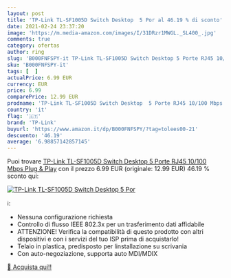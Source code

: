 ```yaml
---
layout: post
title: 'TP-Link TL-SF1005D Switch Desktop  5 Por al 46.19 % di sconto'
date: 2021-02-24 23:37:20
image: 'https://m.media-amazon.com/images/I/31DRzr1MWGL._SL400_.jpg'
comments: true
category: ofertas
author: ring
slug: 'B000FNFSPY-it TP-Link TL-SF1005D Switch Desktop 5 Porte RJ45 10/100 Mbps...'
sku: 'B000FNFSPY-it'
tags: [  ]
actualPrice: 6.99 EUR
currency: EUR
price: 6.99
comparePrice: 12.99 EUR
prodname: 'TP-Link TL-SF1005D Switch Desktop  5 Porte RJ45 10/100 Mbps  Plug & Play'
country: 'it'
flag: '🇮🇹'
brand: 'TP-Link'
buyurl: 'https://www.amazon.it/dp/B000FNFSPY/?tag=tolees00-21'
descuento: '46.19'
average: '6.98857142857145'
---
```


Puoi trovare [TP-Link TL-SF1005D Switch Desktop  5 Porte RJ45 10/100 Mbps  Plug & Play](https://www.amazon.it/dp/B000FNFSPY/?tag=tolees00-21) con il prezzo 6.99 EUR (originale: 12.99 EUR) 46.19 % sconto qui:

[![TP-Link TL-SF1005D Switch Desktop  5 Por](https://m.media-amazon.com/images/I/31DRzr1MWGL._SL400_.jpg)](https://www.amazon.it/dp/B000FNFSPY/?tag=tolees00-21)

ℹ️:

- Nessuna configurazione richiesta
- Controllo di flusso IEEE 802.3x per un trasferimento dati affidabile
- ATTENZIONE! Verifica la compatibilità di questo prodotto con altri dispositivi e con i servizi del tuo ISP prima di acquistarlo!
- Telaio in plastica, predisposto per linstallazione su scrivania
- Con auto-negoziazione, supporta auto MDI/MDIX

[🛒 Acquista qui!!](https://www.amazon.it/dp/B000FNFSPY/?tag=tolees00-21)
